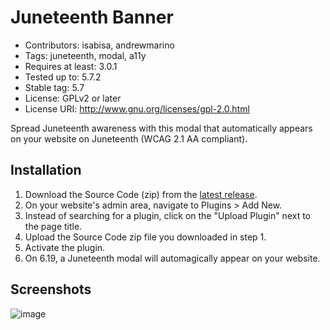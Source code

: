 # Juneteenth Banner
* Contributors: isabisa, andrewmarino
* Tags: juneteenth, modal, a11y
* Requires at least: 3.0.1
* Tested up to: 5.7.2
* Stable tag: 5.7
* License: GPLv2 or later
* License URI: http://www.gnu.org/licenses/gpl-2.0.html

Spread Juneteenth awareness with this modal that automatically appears on your website on Juneteenth (WCAG 2.1 AA compliant).

## Installation

1. Download the Source Code (zip) from the [latest release](https://github.com/unitymakesus/juneteenth/releases/latest).
2. On your website's admin area, navigate to Plugins > Add New.
3. Instead of searching for a plugin, click on the "Upload Plugin" next to the page title.
4. Upload the Source Code zip file you downloaded in step 1.
3. Activate the plugin.
4. On 6.19, a Juneteenth modal will automagically appear on your website.

## Screenshots

![image](https://user-images.githubusercontent.com/928176/85049342-8d138700-b162-11ea-9a00-9eb780c2f563.png)
